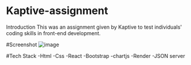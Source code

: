 # Kaptive-assignment

Introduction 
This was an assignment given by Kaptive to test individuals' coding skills in front-end development.

#Screenshot
![image](https://github.com/tusharbisht16/Kaptive-assignment/assets/157601195/9e93e39a-2867-4ce0-bc61-69b8b32e5f5f)




#Tech Stack
-Html
-Css
-React
-Bootstrap
-chartjs
-Render
-JSON server
